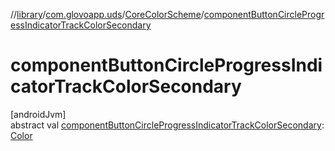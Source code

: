 //[library](../../../index.md)/[com.glovoapp.uds](../index.md)/[CoreColorScheme](index.md)/[componentButtonCircleProgressIndicatorTrackColorSecondary](component-button-circle-progress-indicator-track-color-secondary.md)

# componentButtonCircleProgressIndicatorTrackColorSecondary

[androidJvm]\
abstract val [componentButtonCircleProgressIndicatorTrackColorSecondary](component-button-circle-progress-indicator-track-color-secondary.md): [Color](https://developer.android.com/reference/kotlin/androidx/compose/ui/graphics/Color.html)
